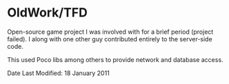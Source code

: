 OldWork/TFD
===========

Open-source game project I was involved with for a brief period (project failed). I along with one other guy contributed
entirely to the server-side code.

This used Poco libs among others to provide network and database access.

Date Last Modified: 18 January 2011
